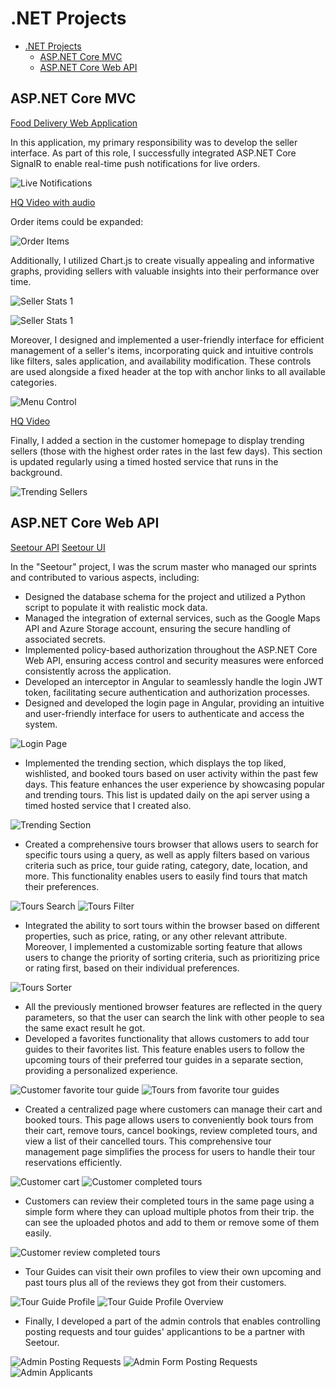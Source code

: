 # .NET Projects

- [.NET Projects](#net-projects)
  - [ASP.NET Core MVC](#aspnet-core-mvc)
  - [ASP.NET Core Web API](#aspnet-core-web-api)

## ASP.NET Core MVC

[Food Delivery Web Application](https://github.com/anazhmetdin/FoodDeliveryWebApp)

In this application, my primary responsibility was to develop the seller interface. As part of this role, I successfully integrated ASP.NET Core SignalR to enable real-time push notifications for live orders.

![Live Notifications](./Images/SignalR_Notifications.gif)

[HQ Video with audio](https://drive.google.com/file/d/1hUC08H2q4nuRkJKIiHdhKiZCkoNtXHI8/view)

Order items could be expanded:

![Order Items](./Images/order_items.png)

Additionally, I utilized Chart.js to create visually appealing and informative graphs, providing sellers with valuable insights into their performance over time.

![Seller Stats 1](./Images/seller_stats1.png)

![Seller Stats 1](./Images/seller_stats2.png)

Moreover, I designed and implemented a user-friendly interface for efficient management of a seller's items, incorporating quick and intuitive controls like filters, sales application, and availability modification. These controls are used alongside a fixed header at the top with anchor links to all available categories.

![Menu Control](./Images/Menu_controls.gif)

[HQ Video](https://drive.google.com/file/d/1mk3kSelXGrkSJf0CIvZm77aySx6UHy0q/view)

Finally, I added a section in the customer homepage to display trending sellers (those with the highest order rates in the last few days). This section is updated regularly using a timed hosted service that runs in the background.

![Trending Sellers](./Images/trending_sellers.png)

## ASP.NET Core Web API

[Seetour API](https://github.com/anazhmetdin/SeetourAPI)
[Seetour UI](https://github.com/eman120/SeetourUI)

In the "Seetour" project, I was the scrum master who managed our sprints and contributed to various aspects, including:

- Designed the database schema for the project and utilized a Python script to populate it with realistic mock data.
- Managed the integration of external services, such as the Google Maps API and Azure Storage account, ensuring the secure handling of associated secrets.
- Implemented policy-based authorization throughout the ASP.NET Core Web API, ensuring access control and security measures were enforced consistently across the application.
- Developed an interceptor in Angular to seamlessly handle the login JWT token, facilitating secure authentication and authorization processes.
- Designed and developed the login page in Angular, providing an intuitive and user-friendly interface for users to authenticate and access the system.

![Login Page](./Images/seetour_login.png)

- Implemented the trending section, which displays the top liked, wishlisted, and booked tours based on user activity within the past few days. This feature enhances the user experience by showcasing popular and trending tours. This list is updated daily on the api server using a timed hosted service that I created also.

![Trending Section](./Images/seetour_trending.png)

- Created a comprehensive tours browser that allows users to search for specific tours using a query, as well as apply filters based on various criteria such as price, tour guide rating, category, date, location, and more. This functionality enables users to easily find tours that match their preferences.

![Tours Search](./Images/seetour_search.png)
![Tours Filter](./Images/seetour_filter.png)

- Integrated the ability to sort tours within the browser based on different properties, such as price, rating, or any other relevant attribute. Moreover, I implemented a customizable sorting feature that allows users to change the priority of sorting criteria, such as prioritizing price or rating first, based on their individual preferences.

![Tours Sorter](./Images/seetour_sort.png)

- All the previously mentioned browser features are reflected in the query parameters, so that the user can search the link with other people to sea the same exact result he got.
- Developed a favorites functionality that allows customers to add tour guides to their favorites list. This feature enables users to follow the upcoming tours of their preferred tour guides in a separate section, providing a personalized experience.

![Customer favorite tour guide](./Images/seetour_customer_TG_profile.png)
![Tours from favorite tour guides](./Images/seetour_customer_favorites.png)

- Created a centralized page where customers can manage their cart and booked tours. This page allows users to conveniently book tours from their cart, remove tours, cancel bookings, review completed tours, and view a list of their cancelled tours. This comprehensive tour management page simplifies the process for users to handle their tour reservations efficiently.

![Customer cart](./Images/seetour_customer_cart.png)
![Customer completed tours](./Images/seetour_customer_completed_tours.png)

- Customers can review their completed tours in the same page using a simple form where they can upload multiple photos from their trip. the can see the uploaded photos and add to them or remove some of them easily.

![Customer review completed tours](./Images/seetour_customer_review.png)

- Tour Guides can visit their own profiles to view their own upcoming and past tours plus all of the reviews they got from their customers.

![Tour Guide Profile](./Images/seetour_TG_profile.png)
![Tour Guide Profile Overview](./Images/seetour_TG_overview.png)

- Finally, I developed a part of the admin controls that enables controlling posting requests and tour guides' applicantions to be a partner with Seetour.

![Admin Posting Requests](./Images/seetour_admin_posts.png)
![Admin Form Posting Requests](./Images/seetour_admin_accept_posts.png)
![Admin Applicants](./Images/seetour_admin_applicants.png)
